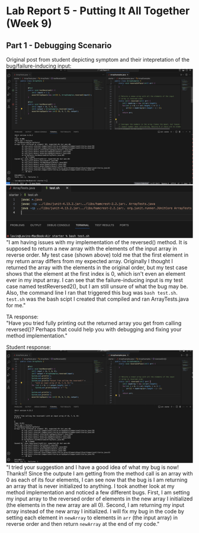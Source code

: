 # Lab Report 5 - Putting It All Together (Week 9)

## Part 1 - Debugging Scenario
Original post from student depicting symptom and their intepretation of the bug/failure-inducing input:
![Image](OrigPost.jpeg)
![Image](CompilingBash.jpeg)
"I am having issues with my implementation of the reversed() method. It is supposed to return a new array with the elements of the input array in reverse order. My test case (shown above) told me that the first element in my return array differs from my expected array. Originally I thought I returned the array with the elements in the original order, but my test case shows that the element at the first index is 0, which isn't even an element ever in my input array. I can see that the failure-inducing input is my test case named testReversed2(), but I am still unsure of what the bug may be. Also, the command line I ran that triggered this bug was `bash test.sh`. `test.sh` was the bash scipt I created that compiled and ran ArrayTests.java for me."

TA response:
<br/>"Have you tried fully printing out the returned array you get from calling reversed()? Perhaps that could help you with debugging and fixing your method implementation."

Student response:
![Image](Post2.jpeg)
"I tried your suggestion and I have a good idea of what my bug is now! Thanks!! Since the outpute I am getting from the method call is an array with 0 as each of its four elements, I can see now that the bug is I am returning an array that is never initialized to anything. I took another look at my method implementation and noticed  a few different bugs. First, I am setting my input array to the reversed order of elements in the new array I initialized (the elements in the new array are all 0). Second, I am returning my input array instead of the new array I initialized. I will fix my bug in the code by setting each element in `newArray` to elements in `arr` (the input array) in reverse order and then return `newArray` at the end of my code." 


